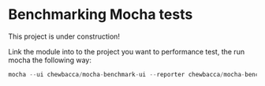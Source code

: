 # Benchmarking Mocha tests

This project is under construction!

Link the module into to the project you want to performance test, the run mocha
the following way:

```js
mocha --ui chewbacca/mocha-benchmark-ui --reporter chewbacca/mocha-benchmark-reporter test/benchmark.spec.js
```
